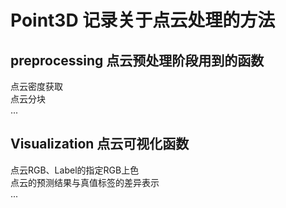 # Point3D 记录关于点云处理的方法
## preprocessing 点云预处理阶段用到的函数
点云密度获取  
点云分块  
...  
## Visualization 点云可视化函数
点云RGB、Label的指定RGB上色  
点云的预测结果与真值标签的差异表示  
...

